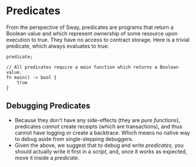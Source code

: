 # Predicates

From the perspective of Sway, predicates are programs that return a Boolean value and which represent ownership of some resource upon execution to true. They have no access to contract storage. Here is a trivial predicate, which always evaluates to true:

```sway
predicate;

// All predicates require a main function which returns a Boolean value.
fn main() -> bool {
    true
}
```

## Debugging Predicates

- Because they don't have any side-effects (they are _pure functions_), predicates *cannot* create receipts (which are transactions), and thus cannot have logging or create a backtrace. Which means no native way to debug aside from single-stepping debuggers.
- Given the above, we suggest that to debug and write _predicates_, you should actually write it  first  in a _script_, and, once it works as expected, move it inside a _predicate_.
